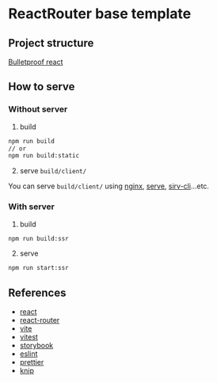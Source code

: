 # ReactRouter base template

## Project structure

[Bulletproof react](https://github.com/alan2207/bulletproof-react/blob/master/docs/project-structure.md)

## How to serve

### Without server

1. build

```sh
npm run build
// or
npm run build:static
```

2. serve `build/client/`

You can serve `build/client/` using [nginx](https://docs.nginx.com/nginx/admin-guide/web-server/serving-static-content/), [serve](https://www.npmjs.com/package/serve), [sirv-cli](https://www.npmjs.com/package/sirv-cli)...etc.

### With server

1. build

```sh
npm run build:ssr
```

2. serve

```sh
npm run start:ssr
```

## References

- [react](https://react.dev/)
- [react-router](https://reactrouter.com/dev)
- [vite](https://vite.dev/guide/)
- [vitest](https://vitest.dev/guide/)
- [storybook](https://storybook.js.org/docs)
- [eslint](https://eslint.org/docs/latest/)
- [prettier](https://prettier.io/docs/en/)
- [knip](https://knip.dev/overview/getting-started)
